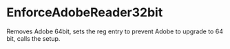 # EnforceAdobeReader32bit
Removes Adobe 64bit, sets the reg entry to prevent Adobe to upgrade to 64 bit, calls the setup.
